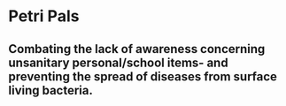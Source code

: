 # Petri Pals
## Combating the lack of awareness concerning unsanitary personal/school items- and preventing the spread of diseases from surface living bacteria.